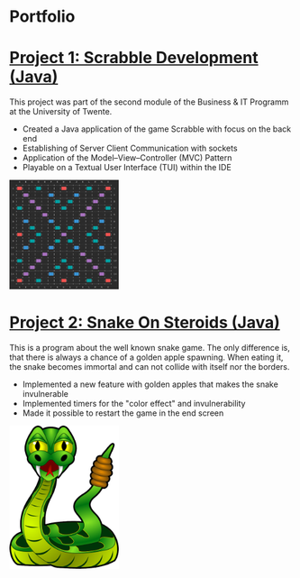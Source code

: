 # Portfolio
# [Project 1: Scrabble Development (Java)](https://github.com/Maxim020/ProjectGame)
This project was part of the second module of the Business & IT Programm at the University of Twente.
- Created a Java application of the game Scrabble with focus on the back end
- Establishing of Server Client Communication with sockets
- Application of the Model–View–Controller (MVC) Pattern
- Playable on a Textual User Interface (TUI) within the IDE

<img src="https://github.com/yasinfahmy/Portfolio/blob/main/images/ScrabbleBoard.JPG" width="194" height="194" />

# [Project 2: Snake On Steroids (Java)](https://github.com/yasinfahmy/Snake-On-Steroids)
This is a program about the well known snake game. The only difference is, that there is always a chance of a golden apple spawning. When eating it, the snake becomes immortal and can not collide with itself nor the borders.
- Implemented a new feature with golden apples that makes the snake invulnerable
- Implemented timers for the "color effect" and invulnerability
- Made it possible to restart the game in the end screen

<img src="https://github.com/yasinfahmy/Portfolio/blob/main/images/SnakeOnSteroids.png" width="194" height="254"/>
